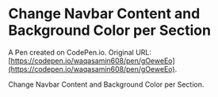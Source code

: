 # Change Navbar Content and Background Color per Section

A Pen created on CodePen.io. Original URL: [https://codepen.io/waqasamin608/pen/gOeweEo](https://codepen.io/waqasamin608/pen/gOeweEo).

Change Navbar Content and Background Color per Section.